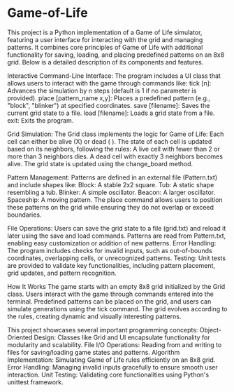 # Game-of-Life
This project is a Python implementation of a Game of Life simulator, featuring a user interface for interacting with the grid and managing patterns. It combines core principles of Game of Life with additional functionality for saving, loading, and placing predefined patterns on an 8x8 grid. Below is a detailed description of its components and features.

Interactive Command-Line Interface:
The program includes a UI class that allows users to interact with the game through commands like:
tick [n]: Advances the simulation by n steps (default is 1 if no parameter is provided).
place [pattern_name x,y]: Places a predefined pattern (e.g., "block", "blinker") at specified coordinates.
save [filename]: Saves the current grid state to a file.
load [filename]: Loads a grid state from a file.
exit: Exits the program.

Grid Simulation:
The Grid class implements the logic for Game of Life:
Each cell can either be alive (X) or dead ( ).
The state of each cell is updated based on its neighbors, following the rules:
A live cell with fewer than 2 or more than 3 neighbors dies.
A dead cell with exactly 3 neighbors becomes alive.
The grid state is updated using the change_board method.

Pattern Management:
Patterns are defined in an external file (Pattern.txt) and include shapes like:
Block: A stable 2x2 square.
Tub: A static shape resembling a tub.
Blinker: A simple oscillator.
Beacon: A larger oscillator.
Spaceship: A moving pattern.
The place command allows users to position these patterns on the grid while ensuring they do not overlap or exceed boundaries.

File Operations:
Users can save the grid state to a file (grid.txt) and reload it later using the save and load commands.
Patterns are read from Pattern.txt, enabling easy customization or addition of new patterns.
Error Handling:
The program includes checks for invalid inputs, such as out-of-bounds coordinates, overlapping cells, or unrecognized patterns.
Testing:
Unit tests are provided to validate key functionalities, including pattern placement, grid updates, and pattern recognition.

How It Works
The game starts with an empty 8x8 grid initialized by the Grid class.
Users interact with the game through commands entered into the terminal.
Predefined patterns can be placed on the grid, and users can simulate generations using the tick command.
The grid evolves according to the rules, creating dynamic and visually interesting patterns.

This project showcases several important programming concepts:
Object-Oriented Design: Classes like Grid and UI encapsulate functionality for modularity and scalability.
File I/O Operations: Reading from and writing to files for saving/loading game states and patterns.
Algorithm Implementation: Simulating Game of Life rules efficiently on an 8x8 grid.
Error Handling: Managing invalid inputs gracefully to ensure smooth user interaction.
Unit Testing: Validating core functionalities using Python's unittest framework.
